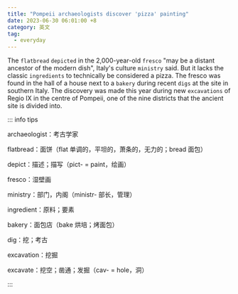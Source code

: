 ```yaml
---
title: "Pompeii archaeologists discover 'pizza' painting"
date: 2023-06-30 06:01:00 +8
category: 英文
tag:
  - everyday
---
```


The `flatbread` `depicted` in the 2,000-year-old `fresco` "may be a distant ancestor of the modern dish", Italy's culture `ministry` said. But it lacks the classic `ingredients` to technically be considered a pizza. The fresco was found in the hall of a house next to a `bakery` during recent `digs` at the site in southern Italy. The discovery was made this year during new `excavations` of Regio IX in the centre of Pompeii, one of the nine districts that the ancient site is divided into.

::: info tips

archaeologist：考古学家

flatbread：面饼（flat 单调的，平坦的，萧条的，无力的；bread 面包）

depict：描述；描写（pict- = paint，绘画）

fresco：湿壁画

ministry：部门，内阁（ministr- 部长，管理）

ingredient：原料；要素

bakery：面包店（bake 烘培；烤面包）

dig：挖；考古

excavation：挖掘

excavate：挖空；凿通；发掘（cav- = hole，洞）

:::
